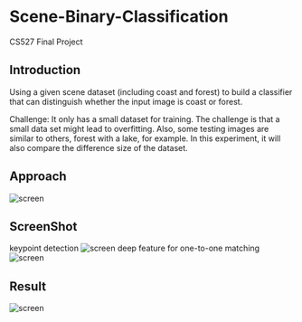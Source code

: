 # Scene-Binary-Classification

CS527 Final Project

## Introduction

Using a given scene dataset (including coast and forest) to build a classifier that can distinguish whether the input image is coast or forest.

Challenge:
It only has a small dataset for training. The challenge is that a small data set might lead to overfitting. Also, some testing images are similar to others, forest with a lake, for example. In this experiment, it will also compare the difference size of the dataset.

## Approach

 ![screen](https://github.com/tony85212/Scene-Binary-Classification/blob/main/screenshot/1.png)
  
## ScreenShot
 keypoint detection
 ![screen](https://github.com/tony85212/Scene-Binary-Classification/blob/main/screenshot/2.png)
 deep feature for one-to-one matching
 ![screen](https://github.com/tony85212/Scene-Binary-Classification/blob/main/screenshot/3.png)

## Result

 ![screen](https://github.com/tony85212/Scene-Binary-Classification/blob/main/screenshot/5.png)
